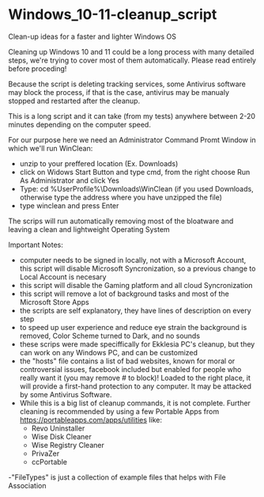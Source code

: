 # Windows_10-11-cleanup_script
Clean-up ideas for a faster and lighter Windows OS

Cleaning up Windows 10 and 11 could be a long process with many detailed steps, we're trying to cover most of them automatically.
Please read entirely before proceding!

Because the script is deleting tracking services, some Antivirus software may block the process, if that is the case,
antivirus may be manualy stopped and restarted after the cleanup.

This is a long script and it can take (from my tests) anywhere between 2-20 minutes depending on the computer speed.

For our purpose here we need an Administrator Command Promt Window in which we'll run WinClean:
- unzip to your preffered location (Ex. Downloads)
- click on Widows Start Button and type cmd, from the right choose Run As Administrator and click Yes
- Type: cd %UserProfile%\Downloads\WinClean (if you used Downloads, otherwise type the address where you have unzipped the file)
- type winclean and press Enter

The scrips will run automatically removing most of the bloatware and leaving a clean and lightweight Operating System

Important Notes:
- computer needs to be signed in locally, not with a Microsoft Account, this script will disable Microsoft Syncronization,
    so a previous change to Local Account is necesary
- this script will disable the Gaming platform and all cloud Syncronization
- this script will remove a lot of background tasks and most of the Microsoft Store Apps
- the scripts are self explanatory, they have lines of description on every step
- to speed up user experience and reduce eye strain the background is removed, Color Scheme turned to Dark, and no sounds
- these scrips were made speciffically for Ekklesia PC's cleanup, but they can work on any Windows PC, and can be customized
- the "hosts" file contains a list of bad websites, known for moral or controversial issues, facebook included but enabled for people who really want it (you may remove # to block)! Loaded to the right place, it will provide a first-hand protection to any computer. It may be attacked by some Antivirus Software.
- While this is a big list of cleanup commands, it is not complete. Further cleaning is recommended by 
    using a few Portable Apps from https://portableapps.com/apps/utilities like:
    - Revo Uninstaller
    - Wise Disk Cleaner
    - Wise Registry Cleaner
    - PrivaZer
    - ccPortable

-"FileTypes" is just a collection of example files that helps with File Association
